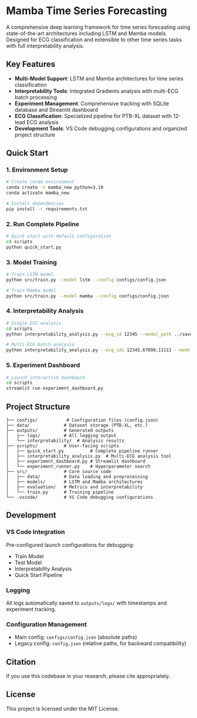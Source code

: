 # Mamba Time Series Forecasting

A comprehensive deep learning framework for time series forecasting using state-of-the-art architectures including LSTM and Mamba models. Designed for ECG classification and extensible to other time series tasks with full interpretability analysis.

## Key Features

- **Multi-Model Support**: LSTM and Mamba architectures for time series classification
- **Interpretability Tools**: Integrated Gradients analysis with multi-ECG batch processing
- **Experiment Management**: Comprehensive tracking with SQLite database and Streamlit dashboard
- **ECG Classification**: Specialized pipeline for PTB-XL dataset with 12-lead ECG analysis
- **Development Tools**: VS Code debugging configurations and organized project structure

## Quick Start

### 1. Environment Setup
```bash
# Create conda environment
conda create -n mamba_new python=3.10
conda activate mamba_new

# Install dependencies
pip install -r requirements.txt
```

### 2. Run Complete Pipeline
```bash
# Quick start with default configuration
cd scripts
python quick_start.py
```

### 3. Model Training
```bash
# Train LSTM model
python src/train.py --model lstm --config configs/config.json

# Train Mamba model  
python src/train.py --model mamba --config configs/config.json
```

### 4. Interpretability Analysis
```bash
# Single ECG analysis
cd scripts
python interpretability_analysis.py --ecg_id 12345 --model_path ../saved_model/ptbxl/

# Multi-ECG batch analysis
python interpretability_analysis.py --ecg_ids 12345,67890,11111 --model_path ../saved_model/ptbxl/
```

### 5. Experiment Dashboard
```bash
# Launch interactive dashboard
cd scripts
streamlit run experiment_dashboard.py
```

## Project Structure

```
├── configs/           # Configuration files (config.json)
├── data/             # Dataset storage (PTB-XL, etc.)
├── outputs/          # Generated outputs
│   ├── logs/         # All logging output
│   └── interpretability/  # Analysis results
├── scripts/          # User-facing scripts
│   ├── quick_start.py          # Complete pipeline runner
│   ├── interpretability_analysis.py  # Multi-ECG analysis tool
│   ├── experiment_dashboard.py # Streamlit dashboard
│   └── experiment_runner.py    # Hyperparameter search
├── src/              # Core source code
│   ├── data/         # Data loading and preprocessing
│   ├── models/       # LSTM and Mamba architectures
│   ├── evaluation/   # Metrics and interpretability
│   └── train.py      # Training pipeline
└── .vscode/          # VS Code debugging configurations
```

## Development

### VS Code Integration
Pre-configured launch configurations for debugging:
- Train Model
- Test Model  
- Interpretability Analysis
- Quick Start Pipeline

### Logging
All logs automatically saved to `outputs/logs/` with timestamps and experiment tracking.

### Configuration Management
- Main config: `configs/config.json` (absolute paths)
- Legacy config: `config.json` (relative paths, for backward compatibility)

## Citation
If you use this codebase in your research, please cite appropriately.

## License
This project is licensed under the MIT License.
